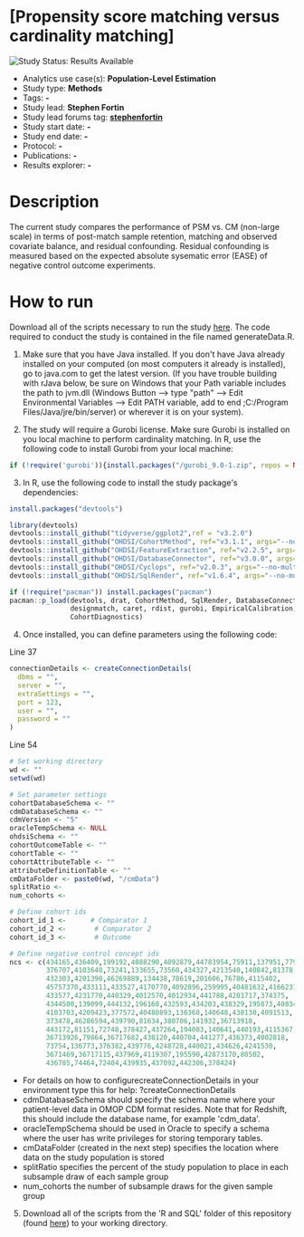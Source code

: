 [Propensity score matching versus cardinality matching]
=============

<img src="https://img.shields.io/badge/Study%20Status-Repo%20Created-lightgray.svg" alt="Study Status: Results Available">

- Analytics use case(s): **Population-Level Estimation**
- Study type: **Methods**
- Tags: **-**
- Study lead: **Stephen Fortin**
- Study lead forums tag: **[stephenfortin](https://forums.ohdsi.org/u/stephenfortin/)**
- Study start date: **-**
- Study end date: **-**
- Protocol: **-**
- Publications: **-**
- Results explorer: **-**

Description
==========

The current study compares the performance of PSM vs. CM (non-large scale) in terms of post-match sample retention, matching and observed covariate balance, and residual confounding. Residual confounding is measured based on the expected absolute sysematic error (EASE) of negative control outcome experiments. 

How to run
==========

Download all of the scripts necessary to run the study [here](). The code required to conduct the study is contained in the file named generateData.R.

1. Make sure that you have Java installed. If you don't have Java already installed on your computed (on most computers it already is installed), go to java.com to get the latest version. (If you have trouble building with rJava below, be sure on Windows that your Path variable includes the path to jvm.dll (Windows Button --> type "path" --> Edit Environmental Variables --> Edit PATH variable, add to end ;C:/Program Files/Java/jre/bin/server) or wherever it is on your system).

2. The study will require a Gurobi license. Make sure Gurobi is installed on you local machine to perform cardinality matching. In R, use the following code to install Gurobi from your local machine:

```r
if (!require('gurobi')){install.packages("/gurobi_9.0-1.zip", repos = NULL)} # Update gurobi version and file path as necesssary

```

3. In R, use the following code to install the study package's dependencies:

```r
install.packages("devtools")

library(devtools)
devtools::install_github("tidyverse/ggplot2",ref = "v3.2.0")
devtools::install_github("OHDSI/CohortMethod", ref="v3.1.1", args="--no-multiarch")
devtools::install_github("OHDSI/FeatureExtraction", ref="v2.2.5", args="--no-multiarch")
devtools::install_github("OHDSI/DatabaseConnector", ref="v3.0.0", args="--no-multiarch")
devtools::install_github("OHDSI/Cyclops", ref="v2.0.3", args="--no-multiarch")
devtools::install_github("OHDSI/SqlRender", ref="v1.6.4", args="--no-multiarch")

if (!require("pacman")) install.packages("pacman")
pacman::p_load(devtools, drat, CohortMethod, SqlRender, DatabaseConnector, grid, reshape2, dplyr,
               designmatch, caret, rdist, gurobi, EmpiricalCalibration, caTools, openxlsx, MatchIt,
               CohortDiagnostics)
```
      
4. Once installed, you can define parameters using the following code:

Line 37

```r
connectionDetails <- createConnectionDetails(
  dbms = "",
  server = "",
  extraSettings = "",
  port = 123,
  user = "",
  password = ""
)
```

Line 54

```r
# Set working directory
wd <- ""
setwd(wd)

# Set parameter settings
cohortDatabaseSchema <- ""  
cdmDatabaseSchema <- "" 
cdmVersion <- "5"
oracleTempSchema <- NULL
ohdsiSchema <- ""
cohortOutcomeTable <- ""
cohortTable <- ""
cohortAttributeTable <- ""
attributeDefinitionTable <- ""
cmDataFolder <- paste0(wd, "/cmData")
splitRatio <- 
num_cohorts <- 

# Define cohort ids
cohort_id_1 <-      # Comparator 1
cohort_id_2 <-       # Comparator 2
cohort_id_3 <-       # Outcome

# Define negative control concept ids
ncs <- c(434165,436409,199192,4088290,4092879,44783954,75911,137951,77965,
         376707,4103640,73241,133655,73560,434327,4213540,140842,81378,
         432303,4201390,46269889,134438,78619,201606,76786,4115402,
         45757370,433111,433527,4170770,4092896,259995,40481632,4166231,
         433577,4231770,440329,4012570,4012934,441788,4201717,374375,
         4344500,139099,444132,196168,432593,434203,438329,195873,4083487,
         4103703,4209423,377572,40480893,136368,140648,438130,4091513,
         373478,46286594,439790,81634,380706,141932,36713918,
         443172,81151,72748,378427,437264,194083,140641,440193,4115367,
         36713926,79864,36717682,438120,440704,441277,436373,4002818,
         73754,136773,376382,439776,4248728,440021,434626,4241530,
         3671469,36717115,437969,4119307,195590,42873170,80502,
         436785,74464,72404,439935,437092,442306,378424)
```

- For details on how to configurecreateConnectionDetails in your environment type this for help:
 ?createConnectionDetails
- cdmDatabaseSchema should specify the schema name where your patient-level data in OMOP CDM format resides. Note that for Redshift, this should include the database name, for example 'cdm_data'.
- oracleTempSchema should be used in Oracle to specify a schema where the user has write privileges for storing temporary tables.
- cmDataFolder (created in the next step) specifies the location where data on the study population is stored
- splitRatio specifies the percent of the study population to place in each subsample draw of each sample group
- num_cohorts the number of subsample draws for the given sample group

5. Download all of the scripts from the 'R and SQL' folder of this repository (found [here]( https://github.com/ohdsi-studies/EvaluatingCardinalityMatching/tree/master/R%20and%20SQL)) to your working directory.
